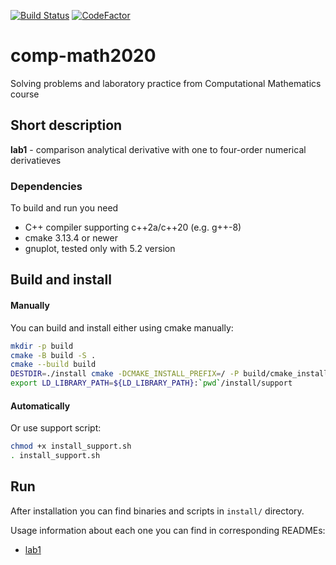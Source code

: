 [![Build Status](https://travis-ci.org/cesarus777/comp-math2020.svg?branch=master)](https://travis-ci.org/cesarus777/comp-math2020)
[![CodeFactor](https://www.codefactor.io/repository/github/cesarus777/comp-math2020/badge)](https://www.codefactor.io/repository/github/cesarus777/comp-math2020)

# **comp-math2020**
Solving problems and laboratory practice from Computational Mathematics course

## Short description
**lab1** - comparison analytical derivative with one to four-order numerical derivatieves

### Dependencies
To build and run you need
- C++ compiler supporting c\++2a/c\++20 (e.g. g++\-8)
- cmake 3.13.4 or newer
- gnuplot, tested only with 5.2 version


## Build and install
#### Manually
You can build and install either using cmake manually:
```bash
mkdir -p build
cmake -B build -S .
cmake --build build
DESTDIR=./install cmake -DCMAKE_INSTALL_PREFIX=/ -P build/cmake_install.cmake
export LD_LIBRARY_PATH=${LD_LIBRARY_PATH}:`pwd`/install/support
```

#### Automatically
Or use support script:
```bash
chmod +x install_support.sh
. install_support.sh
```

## Run
After installation you can find binaries and scripts in `install/` directory.

Usage information about each one you can find in corresponding READMEs:
- [lab1](lab1/README.md)
